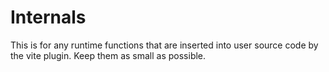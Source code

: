 # Internals

This is for any runtime functions that are inserted into user source code by the vite plugin. Keep them as small as possible.